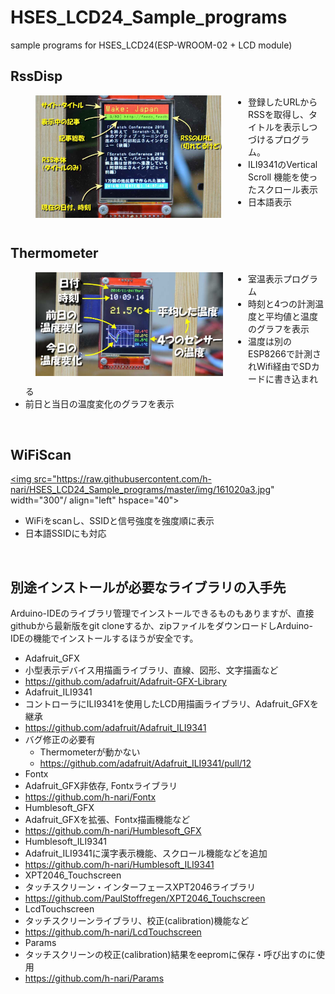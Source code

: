 # HSES_LCD24_Sample_programs

sample programs for HSES_LCD24(ESP-WROOM-02 + LCD module)

## RssDisp


<a href="https://github.com/h-nari/HSES_LCD24_Sample_programs/blob/master/img/161107a6m.jpg?raw=true"><img src="https://github.com/h-nari/HSES_LCD24_Sample_programs/blob/master/img/161107a6m.jpg?raw=true" align="left" hspace="40" width="300"/></a>

* 登録したURLからRSSを取得し、タイトルを表示しつづけるプログラム。
* ILI9341のVertical Scroll 機能を使ったスクロール表示
* 日本語表示

<br clear="left"/>

## Thermometer

<a href="https://github.com/h-nari/HSES_LCD24_Sample_programs/blob/master/img/161124a1i.jpg?raw=true"><img src="https://github.com/h-nari/HSES_LCD24_Sample_programs/blob/master/img/161124a1i.jpg?raw=true" width="300" align="left" hspace="40"/></a>

* 室温表示プログラム
* 時刻と4つの計測温度と平均値と温度のグラフを表示
* 温度は別のESP8266で計測されWifi経由でSDカードに書き込まれる
* 前日と当日の温度変化のグラフを表示

<br clear="left"/>

## WiFiScan

<a href="https://raw.githubusercontent.com/h-nari/HSES_LCD24_Sample_programs/master/img/161020a3.jpg"><img src="https://raw.githubusercontent.com/h-nari/HSES_LCD24_Sample_programs/master/img/161020a3.jpg" width="300"/ align="left" hspace="40"></a>

* WiFiをscanし、SSIDと信号強度を強度順に表示
* 日本語SSIDにも対応

<br clear="left"/>

## 別途インストールが必要なライブラリの入手先

Arduino-IDEのライブラリ管理でインストールできるものもありますが、直接githubから最新版をgit cloneするか、zipファイルをダウンロードしArduino-IDEの機能でインストールするほうが安全です。

* Adafruit_GFX
 * 小型表示デバイス用描画ライブラリ、直線、図形、文字描画など
 * https://github.com/adafruit/Adafruit-GFX-Library
* Adafruit_ILI9341
 * コントローラにILI9341を使用したLCD用描画ライブラリ、Adafruit_GFXを継承
 * https://github.com/adafruit/Adafruit_ILI9341
 * バグ修正の必要有
   * Thermometerが動かない
   * https://github.com/adafruit/Adafruit_ILI9341/pull/12
* Fontx
 * Adafruit_GFX非依存, Fontxライブラリ
 * https://github.com/h-nari/Fontx
* Humblesoft_GFX
 * Adafruit_GFXを拡張、Fontx描画機能など
 * https://github.com/h-nari/Humblesoft_GFX
* Humblesoft_ILI9341
 * Adafruit_ILI9341に漢字表示機能、スクロール機能などを追加
 * https://github.com/h-nari/Humblesoft_ILI9341
* XPT2046_Touchscreen
 * タッチスクリーン・インターフェースXPT2046ライブラリ
 * https://github.com/PaulStoffregen/XPT2046_Touchscreen
* LcdTouchscreen
 * タッチスクリーンライブラリ、校正(calibration)機能など
 * https://github.com/h-nari/LcdTouchscreen
* Params
 * タッチスクリーンの校正(calibration)結果をeepromに保存・呼び出すのに使用
 * https://github.com/h-nari/Params
